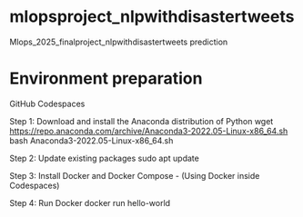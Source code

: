 # mlopsproject_nlpwithdisastertweets
Mlops_2025_finalproject_nlpwithdisastertweets prediction
# Environment preparation
GitHub Codespaces

Step 1: Download and install the Anaconda distribution of Python
wget https://repo.anaconda.com/archive/Anaconda3-2022.05-Linux-x86_64.sh
bash Anaconda3-2022.05-Linux-x86_64.sh

Step 2: Update existing packages
sudo apt update

Step 3: Install Docker and Docker Compose - (Using Docker inside Codespaces)

Step 4: Run Docker
docker run hello-world
